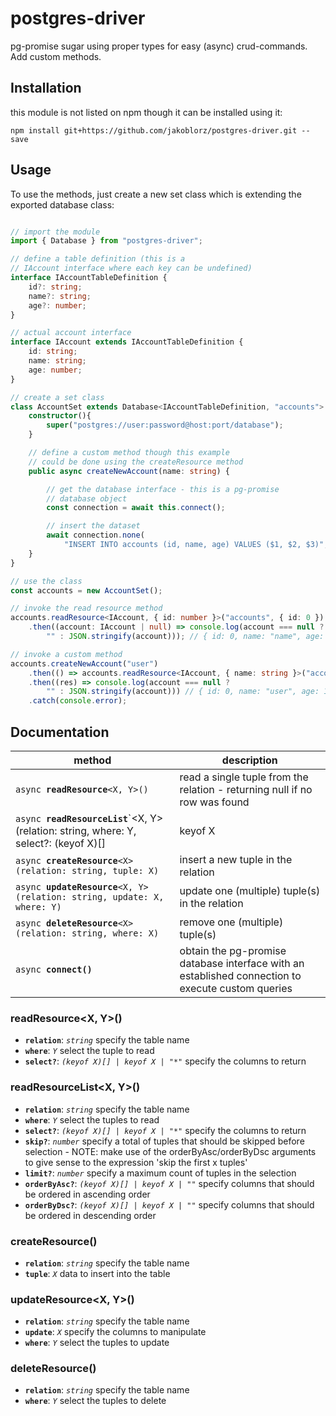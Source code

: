 # postgres-driver
pg-promise sugar using proper types for easy (async) crud-commands. Add custom methods.

## Installation
this module is not listed on npm though it can be installed using it:
```shell
npm install git+https://github.com/jakoblorz/postgres-driver.git --save
```

## Usage
To use the methods, just create a new set class which is extending
the exported database class:
```typescript

// import the module
import { Database } from "postgres-driver";

// define a table definition (this is a
// IAccount interface where each key can be undefined)
interface IAccountTableDefinition {
    id?: string;
    name?: string;
    age?: number;
}

// actual account interface
interface IAccount extends IAccountTableDefinition {
    id: string;
    name: string;
    age: number;
}

// create a set class
class AccountSet extends Database<IAccountTableDefinition, "accounts"> {
    constructor(){
        super("postgres://user:password@host:port/database");
    }

    // define a custom method though this example
    // could be done using the createResource method
    public async createNewAccount(name: string) {

        // get the database interface - this is a pg-promise
        // database object
        const connection = await this.connect();

        // insert the dataset
        await connection.none(
            "INSERT INTO accounts (id, name, age) VALUES ($1, $2, $3)", [0, name, 18]);
    }
}

// use the class
const accounts = new AccountSet();

// invoke the read resource method
accounts.readResource<IAccount, { id: number }>("accounts", { id: 0 })
    .then((account: IAccount | null) => console.log(account === null ? 
        "" : JSON.stringify(account))); // { id: 0, name: "name", age: 18 }

// invoke a custom method
accounts.createNewAccount("user")
    .then(() => accounts.readResource<IAccount, { name: string }>("accounts", { name: "user" }))
    .then((res) => console.log(account === null ?
        "" : JSON.stringify(account))) // { id: 0, name: "user", age: 18 }
    .catch(console.error);
```

## Documentation
| method | description |
| --- | --- |
| `async `**`readResource`**`<X, Y>()` | read a single tuple from the relation - returning null if no row was found |
| `async `**`readResourceList`**`<X, Y>(relation: string, where: Y, select?: (keyof X)[] | keyof X | "*", )` | read multiple tuples from the relation |
| `async `**`createResource`**`<X>(relation: string, tuple: X)`| insert a new tuple in the relation |
| `async `**`updateResource`**`<X, Y>(relation: string, update: X, where: Y)` | update one (multiple) tuple(s) in the relation |
| `async `**`deleteResource`**`<X>(relation: string, where: X)`| remove one (multiple) tuple(s) |
| `async `**`connect()`** | obtain the pg-promise database interface with an established connection to execute custom queries |

### **readResource<X, Y>()**
- **`relation`**: *`string`* specify the table name
- **`where`**: *`Y`* select the tuple to read
- **`select?`**: *`(keyof X)[] | keyof X | "*"`* specify the columns to return

### **readResourceList<X, Y>()**
- **`relation`**: *`string`* specify the table name
- **`where`**: *`Y`* select the tuples to read
- **`select?`**: *`(keyof X)[] | keyof X | "*"`* specify the columns to return
- **`skip?`**: *`number`* specify a total of tuples that should be skipped before selection - NOTE: make use of the orderByAsc/orderByDsc arguments to give sense to the expression 'skip the first x tuples'
- **`limit?`**: *`number`* specify a maximum count of tuples in the selection
- **`orderByAsc?`**: *`(keyof X)[] | keyof X | ""`* specify columns that should be ordered in ascending order
- **`orderByDsc?`**: *`(keyof X)[] | keyof X | ""`* specify columns that should be ordered in descending order

### **createResource<X>()**
- **`relation`**: *`string`* specify the table name
- **`tuple`**: *`X`* data to insert into the table

### **updateResource<X, Y>()**
- **`relation`**: *`string`* specify the table name
- **`update`**: *`X`* specify the columns to manipulate
- **`where`**: *`Y`* select the tuples to update

### **deleteResource<X>()**
- **`relation`**: *`string`* specify the table name
- **`where`**: *`Y`* select the tuples to delete